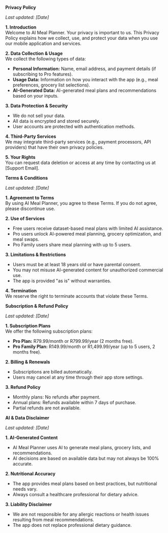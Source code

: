 **Privacy Policy**

_Last updated: [Date]_

**1. Introduction**  
Welcome to AI Meal Planner. Your privacy is important to us. This Privacy Policy explains how we collect, use, and protect your data when you use our mobile application and services.

**2. Data Collection & Usage**  
We collect the following types of data:
- **Personal Information:** Name, email address, and payment details (if subscribing to Pro features).
- **Usage Data:** Information on how you interact with the app (e.g., meal preferences, grocery list selections).
- **AI-Generated Data:** AI-generated meal plans and recommendations based on your inputs.

**3. Data Protection & Security**  
- We do not sell your data.
- All data is encrypted and stored securely.
- User accounts are protected with authentication methods.

**4. Third-Party Services**  
We may integrate third-party services (e.g., payment processors, API providers) that have their own privacy policies.

**5. Your Rights**  
You can request data deletion or access at any time by contacting us at [Support Email].

**Terms & Conditions**

_Last updated: [Date]_

**1. Agreement to Terms**  
By using AI Meal Planner, you agree to these Terms. If you do not agree, please discontinue use.

**2. Use of Services**  
- Free users receive dataset-based meal plans with limited AI assistance.
- Pro users unlock AI-powered meal planning, grocery optimization, and meal swaps.
- Pro Family users share meal planning with up to 5 users.

**3. Limitations & Restrictions**  
- Users must be at least 18 years old or have parental consent.
- You may not misuse AI-generated content for unauthorized commercial use.
- The app is provided "as is" without warranties.

**4. Termination**  
We reserve the right to terminate accounts that violate these Terms.

**Subscription & Refund Policy**

_Last updated: [Date]_

**1. Subscription Plans**  
We offer the following subscription plans:
- **Pro Plan:** R79.99/month or R799.99/year (2 months free).
- **Pro Family Plan:** R149.99/month or R1,499.99/year (up to 5 users, 2 months free).

**2. Billing & Renewals**  
- Subscriptions are billed automatically.
- Users may cancel at any time through their app store settings.

**3. Refund Policy**  
- Monthly plans: No refunds after payment.
- Annual plans: Refunds available within 7 days of purchase.
- Partial refunds are not available.

**AI & Data Disclaimer**

_Last updated: [Date]_

**1. AI-Generated Content**  
- AI Meal Planner uses AI to generate meal plans, grocery lists, and recommendations.
- AI decisions are based on available data but may not always be 100% accurate.

**2. Nutritional Accuracy**  
- The app provides meal plans based on best practices, but nutritional needs vary.
- Always consult a healthcare professional for dietary advice.

**3. Liability Disclaimer**  
- We are not responsible for any allergic reactions or health issues resulting from meal recommendations.
- The app does not replace professional dietary guidance.

